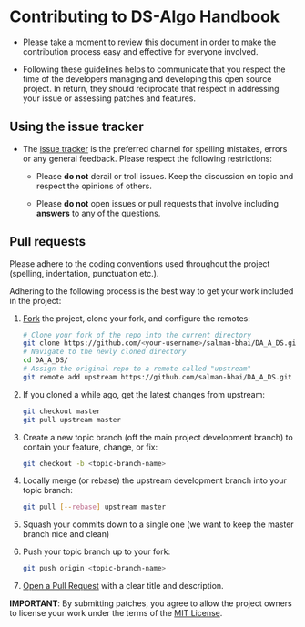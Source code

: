 # Contributing to DS-Algo Handbook

* Please take a moment to review this document in order to make the contribution
process easy and effective for everyone involved.

* Following these guidelines helps to communicate that you respect the time of
the developers managing and developing this open source project. In return,
they should reciprocate that respect in addressing your issue or assessing
patches and features.


## Using the issue tracker

- The [issue tracker](https://github.com/salman-bhai/DA_A_DS/issues) is
the preferred channel for spelling mistakes, errors or any general feedback. Please respect the following restrictions:

	* Please **do not** derail or troll issues. Keep the discussion on topic and respect the opinions of others.

	* Please **do not** open issues or pull requests that involve including **answers** to any of the questions.

## Pull requests

Please adhere to the coding conventions used throughout the project (spelling, indentation, punctuation etc.).

Adhering to the following process is the best way to get your work included in the project:

1. [Fork](https://help.github.com/articles/fork-a-repo) the project, clone your fork, and configure the remotes:

   ```bash
   # Clone your fork of the repo into the current directory
   git clone https://github.com/<your-username>/salman-bhai/DA_A_DS.git
   # Navigate to the newly cloned directory
   cd DA_A_DS/
   # Assign the original repo to a remote called "upstream"
   git remote add upstream https://github.com/salman-bhai/DA_A_DS.git
   ```

2. If you cloned a while ago, get the latest changes from upstream:

   ```bash
   git checkout master
   git pull upstream master
   ```

3. Create a new topic branch (off the main project development branch) to
   contain your feature, change, or fix:

   ```bash
   git checkout -b <topic-branch-name>
   ```

4. Locally merge (or rebase) the upstream development branch into your topic branch:

   ```bash
   git pull [--rebase] upstream master
   ```

5. Squash your commits down to a single one (we want to keep the master branch nice and clean)

5. Push your topic branch up to your fork:

   ```bash
   git push origin <topic-branch-name>
   ```

7. [Open a Pull Request](https://help.github.com/articles/using-pull-requests/)
    with a clear title and description.

**IMPORTANT**: By submitting patches, you agree to allow the project owners to license your work under the terms of the [MIT License](LICENSE).
